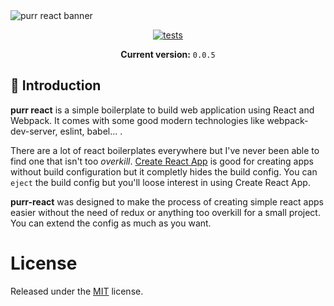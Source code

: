 <img src="https://i.imgur.com/h5Vh53d.png" alt="purr react banner"/>
<br />
<div align="center">

[![tests][tests]][tests-url]

**Current version:** `0.0.5`
</div>

## 🤖 Introduction

**purr react** is a simple boilerplate to build web application using React and Webpack. It comes with some good modern technologies like webpack-dev-server, eslint, babel... .

There are a lot of react boilerplates everywhere but I've never been able to find one that isn't too *overkill*. [Create React App](https://github.com/facebook/create-react-app) is good for creating apps without build configuration but it completly hides the build config. You can `eject` the build config but you'll loose interest in using Create React App.

**purr-react** was designed to make the process of creating simple react apps easier without the need of redux or anything too overkill for a small project. You can extend the config as much as you want.

# License
Released under the [MIT](./LICENSE) license.

[tests]: https://travis-ci.com/Manoz/purr-react.svg?token=fV1pgutnXPjejYrLnsBw&branch=master
[tests-url]: https://travis-ci.com/Manoz/purr-react
